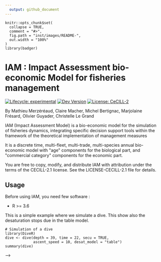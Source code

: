 ```yaml
---
  output: github_document
---
```


```{r, include = FALSE}
knitr::opts_chunk$set(
  collapse = TRUE,
  comment = "#>",
  fig.path = "inst/images/README-",
  out.width = "100%"
)
library(badger)
```

# IAM : Impact Assessment bio-economic Model for fisheries management
<!--<img src="https://raw.githubusercontent.com/usr/repo/master/inst/images/pic.png" alt="logo" align="right" height="200px/"/>
-->

<!-- badges: start -->
[![Lifecycle: experimental](https://img.shields.io/badge/lifecycle-experimental-orange.svg)](https://www.tidyverse.org/lifecycle/#experimental) [![Dev Version](https://img.shields.io/badge/devel%20version-2.0.0-blue.svg)](https://gitlab.ifremer.fr/iam/iam) [![License: CeCILL-2](https://img.shields.io/badge/license-CeCILL--2-blue.svg)](https://cran.r-project.org/web/licenses/CeCILL-2)
<!-- badges: end -->

By Mathieu Merzéréaud, Claire Macher, Michel Bertignac, 
Marjolaine Frésard, Olivier Guyader, Christelle Le Grand

IAM (Impact Assessment Model) is a bio-economic model for the simulation of fisheries dynamics, integrating specific decision support tools within the framework of the theoretical implementation of management measures

It is a discrete time, multi-fleet, multi-trade, multi-species annual bio-economic model with "age" components for the biological part, and "commercial category" components for the economic part.


You are free to copy, modify, and distribute IAM with attribution under the terms of the CECILL-2.1 license. See the LICENSE-CECILL-2.1 file for details.

## Usage

Before using IAM, you need few software :
- R >= 3.6

<!--
### Dependencies

This package relies on very few packages listed below, that you can install with the following code.

methods, lattice, stats, grDevices, abind, MASS,
        openxlsx, reshape2

```{r, eval = FALSE}
for (i in c('graphics', 'stats', 'viridisLite') ){
  if(!require(i,character.only = TRUE))
    install.packages(i)
}
```

### Development version

You can install the development version of `{DiveR}` from [github](https://github.com/gowachin/DiveR) with:

```{r, eval = FALSE}
# install.packages("devtools")
devtools::install_github('https://github.com/gowachin/DiveR')
# or 
# install.packages("remotes")
remotes::install_github("gowachin/DiveR")
```

<!--## Usage-->

This is a simple example where we simulate a dive. This show also the desaturation stops due in the table model.

```{r example_dive, dev='png', out.width="100%"}
# Simulation of a dive
library(DiveR)
dive <- dive(depth = 39, time = 22, secu = TRUE, 
             ascent_speed = 10, desat_model = "table")
summary(dive)
```


-->
